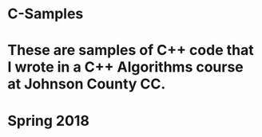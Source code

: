 # C-Samples
# These are samples of C++ code that I wrote in a C++ Algorithms course at Johnson County CC.
# Spring 2018
